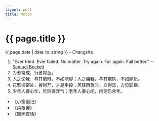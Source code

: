 ```yaml
---
layout: post
title: Motto
---
```


{{ page.title }}
================

<p class="meta">{{ page.date | date_to_string }} - Changsha</p>

1. "Ever tried. Ever failed. No matter. Try again. Fail again. Fail better." -- [Samuel Beckett](https://en.wikiquote.org/wiki/Samuel_Beckett)  
2. 为者常成，行者常至。  
3. 人之谤我，与其能辩，不如能容；人之侮我，与其能防，不如能化。  
4. 花繁柳密处，拨得开，才是手段；风狂雨急时，立得定，方见脚跟。
5. 少年人要心忙，忙则摄浮气；老年人要心闲，闲则乐余年。
+ 《小窗幽记》
+ 《菜根谭》
+ 《围炉夜话》